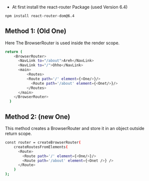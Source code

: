 - At first install the react-router Package (used Version 6.4)
```bash
npm install react-router-dom@6.4
```

## Method 1: (Old One)
Here The BrowserRouter is used inside the render scope.

```bash
return (
    <BrowserRouter>
      <NavLink to="/about">Areh</NavLink>
      <NavLink to="/">Ohho</NavLink>
      <main>
          <Routes>
          <Route path='/' element={<One/>}/>
            <Route path='/about' element={<Onet/>}/>
          </Routes>
      </main>
    </BrowserRouter>
  )
```

## Method 2: (new One)

This method creates a BrowserRouter and store it in an object outside return scope.

```bash
const router = createBrowserRouter(
    createRoutesFromElements(
      <Route>
        <Route path='/' element={<One/>}/>
        <Route path='/about' element={<Onet />} />
      </Route>
    )
);
```